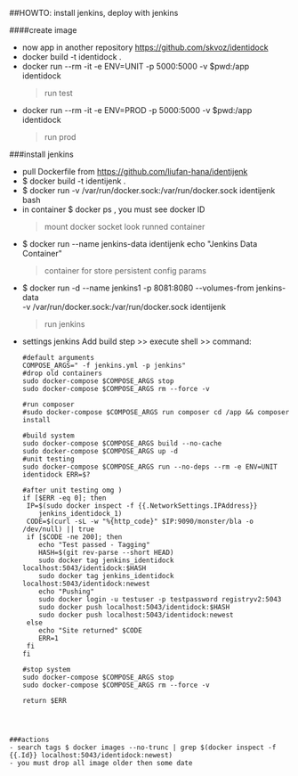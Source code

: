 ##HOWTO: install jenkins, deploy with jenkins

####create image
- now app in another repository https://github.com/skvoz/identidock
- docker build -t identidock .
- docker run --rm -it -e ENV=UNIT -p 5000:5000 -v $pwd:/app identidock        
    > run test
- docker run --rm -it -e ENV=PROD -p 5000:5000 -v $pwd:/app identidock      
    > run prod
   
###install jenkins
 - pull Dockerfile from https://github.com/liufan-hana/identijenk
 - $ docker build -t identijenk .
 - $ docker run -v /var/run/docker.sock:/var/run/docker.sock identijenk bash 
 - in container $ docker ps , you must see docker ID
    > mount docker socket
    > look runned container 
 - $ docker run --name jenkins-data identijenk echo "Jenkins Data Container"
    > container for store persistent config params
 - $ docker run -d --name jenkins1 -p 8081:8080 --volumes-from jenkins-data \
      -v /var/run/docker.sock:/var/run/docker.sock identijenk
    > run jenkins
 - settings jenkins 
    Add build step >> execute shell >> command:
    ```
    #default arguments
    COMPOSE_ARGS=" -f jenkins.yml -p jenkins"
    #drop old containers
    sudo docker-compose $COMPOSE_ARGS stop
    sudo docker-compose $COMPOSE_ARGS rm --force -v
    
    #run composer 
    #sudo docker-compose $COMPOSE_ARGS run composer cd /app && composer install 
    
    #build system
    sudo docker-compose $COMPOSE_ARGS build --no-cache
    sudo docker-compose $COMPOSE_ARGS up -d
    #unit testing
    sudo docker-compose $COMPOSE_ARGS run --no-deps --rm -e ENV=UNIT identidock ERR=$?
    
    #after unit testing omg ) 
    if [$ERR -eq 0]; then
     IP=$(sudo docker inspect -f {{.NetworkSettings.IPAddress}}
     	jenkins_identidock_1)
     CODE=$(curl -sL -w "%{http_code}" $IP:9090/monster/bla -o /dev/null) || true
     if [$CODE -ne 200]; then
        echo "Test passed - Tagging"
        HASH=$(git rev-parse --short HEAD)
        sudo docker tag jenkins_identidock localhost:5043/identidock:$HASH
        sudo docker tag jenkins_identidock localhost:5043/identidock:newest
        echo "Pushing"
        sudo docker login -u testuser -p testpassword registryv2:5043
        sudo docker push localhost:5043/identidock:$HASH
        sudo docker push localhost:5043/identidock:newest
     else
        echo "Site returned" $CODE
        ERR=1
     fi
    fi
    
    #stop system
    sudo docker-compose $COMPOSE_ARGS stop
    sudo docker-compose $COMPOSE_ARGS rm --force -v 
     
    return $ERR


```


###actions 
- search tags $ docker images --no-trunc | grep $(docker inspect -f {{.Id}} localhost:5043/identidock:newest)
- you must drop all image older then some date